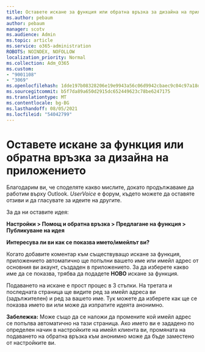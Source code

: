 ```yaml
---
title: Оставете искане за функция или обратна връзка за дизайна на приложението
ms.author: pebaum
author: pebaum
manager: scotv
ms.audience: Admin
ms.topic: article
ms.service: o365-administration
ROBOTS: NOINDEX, NOFOLLOW
localization_priority: Normal
ms.collection: Adm_O365
ms.custom:
- "9001108"
- "3069"
ms.openlocfilehash: 1dde197b08328206e19e9943a56c06d9942cbaec9c04c97a18dcc821c822ff16
ms.sourcegitcommit: b5f7da89a650d2915dc652449623c78be6247175
ms.translationtype: MT
ms.contentlocale: bg-BG
ms.lasthandoff: 08/05/2021
ms.locfileid: "54042799"
---
```

# <a name="leave-a-feature-request-or-feedback-on-app-design"></a>Оставете искане за функция или обратна връзка за дизайна на приложението

Благодарим ви, че споделяте какво мислите, докато продължаваме да работим върху Outlook. *UserVoice* е форум, където можете да оставяте отзиви и да гласувате за идеите на другите.  

За да ни оставите идея: 

**Настройки > Помощ и обратна връзка > Предлагане на функция > Публикуване на идея** 

**Интересува ли ви как се показва името/имейлът ви?**

Когато добавите коментар към съществуващо искане за функция, приложението автоматично ще попълни вашето име или имейл адрес от основния ви акаунт, създаден в приложението. За да изберете какво име да се показва, трябва да подадете **НОВО** искане за функция. 

Подаването на искане е прост процес в 3 стъпки. На третата и последната страница ще видите ред за имейл адреса ви (задължителен) и ред за вашето име. Тук можете да изберете как ще се показва името ви или може да изпратите идеята анонимно. 

**Забележка:** Може също да се наложи да промените кой имейл адрес се попълва автоматично на тази страница. Ако името ви е зададено по определен начин в настройките на имейл клиента ви, промяната на подаването на обратна връзка към анонимно може да бъде заместено от настройките ви. 

